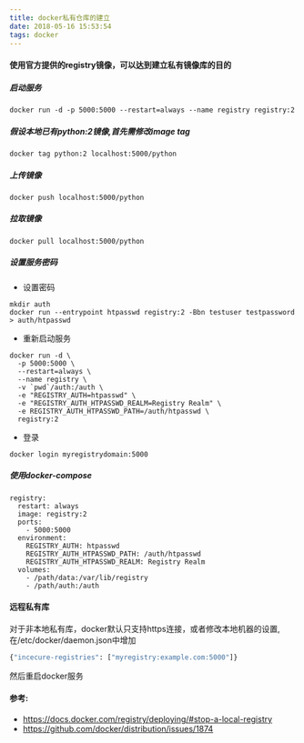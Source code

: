 ```yaml
---
title: docker私有仓库的建立
date: 2018-05-16 15:53:54
tags: docker
---
```



#### 使用官方提供的registry镜像，可以达到建立私有镜像库的目的
##### 启动服务
``` shell
docker run -d -p 5000:5000 --restart=always --name registry registry:2
```

##### 假设本地已有python:2镜像,首先需修改image tag
``` shell
docker tag python:2 localhost:5000/python
```

##### 上传镜像
``` shell
docker push localhost:5000/python
```

##### 拉取镜像
``` shell
docker pull localhost:5000/python
```

##### 设置服务密码

* 设置密码
``` shell
mkdir auth
docker run --entrypoint htpasswd registry:2 -Bbn testuser testpassword > auth/htpasswd
```

* 重新启动服务
``` shell
docker run -d \
  -p 5000:5000 \
  --restart=always \
  --name registry \
  -v `pwd`/auth:/auth \
  -e "REGISTRY_AUTH=htpasswd" \
  -e "REGISTRY_AUTH_HTPASSWD_REALM=Registry Realm" \
  -e REGISTRY_AUTH_HTPASSWD_PATH=/auth/htpasswd \
  registry:2
```

* 登录
``` shell
docker login myregistrydomain:5000
```

##### 使用docker-compose
``` shell
registry:
  restart: always
  image: registry:2
  ports:
    - 5000:5000
  environment:
    REGISTRY_AUTH: htpasswd
    REGISTRY_AUTH_HTPASSWD_PATH: /auth/htpasswd
    REGISTRY_AUTH_HTPASSWD_REALM: Registry Realm
  volumes:
    - /path/data:/var/lib/registry
    - /path/auth:/auth
```

#### 远程私有库 
对于非本地私有库，docker默认只支持https连接，或者修改本地机器的设置,在/etc/docker/daemon.json中增加
``` python
{"incecure-registries": ["myregistry:example.com:5000"]}
```
然后重启docker服务


#### 参考:
* https://docs.docker.com/registry/deploying/#stop-a-local-registry
* https://github.com/docker/distribution/issues/1874
